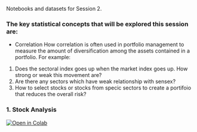 Notebooks and datasets for Session 2.

### The key statistical concepts that will be explored this session are:

- Correlation
How correlation is often used in portfolio management to measure the amount of diversification among the assets contained in a portfolio. For example:

1. Does the sectoral index goes up when the market index goes up. How strong or weak this movement are?
2. Are there any sectors which have weak relationship with sensex? 
3. How to select stocks or stocks from specic sectors to create a portifoio that reduces the overall risk?

### 1. Stock Analysis

[![Open in Colab](https://colab.research.google.com/assets/colab-badge.svg)](https://colab.research.google.com/github/manaranjanp/MLCourseV1/blob/main/Session_2/Correlation_Analysis_V1.ipynb)
